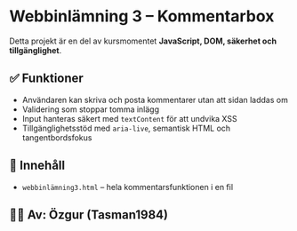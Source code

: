 # Webbinlämning 3 – Kommentarbox

Detta projekt är en del av kursmomentet **JavaScript, DOM, säkerhet och tillgänglighet**.

## ✅ Funktioner
- Användaren kan skriva och posta kommentarer utan att sidan laddas om
- Validering som stoppar tomma inlägg
- Input hanteras säkert med `textContent` för att undvika XSS
- Tillgänglighetsstöd med `aria-live`, semantisk HTML och tangentbordsfokus

## 📄 Innehåll
- `webbinlämning3.html` – hela kommentarsfunktionen i en fil

## 🧑‍💻 Av: Özgur (Tasman1984)
